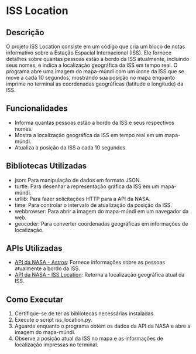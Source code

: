 # ISS Location

## Descrição

O projeto ISS Location consiste em um código que cria um bloco de notas informativo sobre a Estação Espacial Internacional (ISS). Ele fornece detalhes sobre quantas pessoas estão a bordo da ISS atualmente, incluindo seus nomes, e indica a localização geográfica da ISS em tempo real. O programa abre uma imagem do mapa-múndi com um ícone da ISS que se move a cada 10 segundos, mostrando sua posição no mapa enquanto imprime no terminal as coordenadas geográficas (latitude e longitude) da ISS.

## Funcionalidades

- Informa quantas pessoas estão a bordo da ISS e seus respectivos nomes.
- Mostra a localização geográfica da ISS em tempo real em um mapa-múndi.
- Atualiza a posição da ISS a cada 10 segundos.

## Bibliotecas Utilizadas

- json: Para manipulação de dados em formato JSON.
- turtle: Para desenhar a representação gráfica da ISS em um mapa-múndi.
- urllib: Para fazer solicitações HTTP para a API da NASA.
- time: Para controlar o intervalo de atualização da posição da ISS.
- webbrowser: Para abrir a imagem do mapa-múndi em um navegador da web.
- geocoder: Para converter coordenadas geográficas em informações de localização.

## APIs Utilizadas

- [API da NASA - Astros](http://api.open-notify.org/astros.json): Fornece informações sobre as pessoas atualmente a bordo da ISS.
- [API da NASA - ISS Location](http://api.open-notify.org/iss-now.json): Retorna a localização geográfica atual da ISS.

## Como Executar

1. Certifique-se de ter as bibliotecas necessárias instaladas.
2. Execute o script iss_location.py.
3. Aguarde enquanto o programa obtém os dados da API da NASA e abre a imagem do mapa-múndi.
4. Observe a posição atual da ISS no mapa e as informações de localização impressas no terminal.


